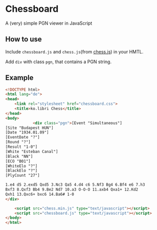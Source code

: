 # Chessboard

A (very) simple PGN viewer in JavaScript

## How to use

Include `chessboard.js` and `chess.js`(from [chess.js](https://github.com/jhlywa/chess.js)) in your HMTL.

Add  `div` with class `pgn`, that contains a PGN string.

## Example

```html
<!DOCTYPE html>
<html lang="de">
<head>
    <link rel="stylesheet" href="chessboard.css">
    <title>ko.libri Chess</title>
</head>
<body>
            <div class="pgn">[Event "Simultaneous"]
[Site "Budapest HUN"]
[Date "1934.01.09"]
[EventDate "?"]
[Round "?"]
[Result "1-0"]
[White "Esteban Canal"]
[Black "NN"]
[ECO "B01"]
[WhiteElo "?"]
[BlackElo "?"]
[PlyCount "27"]

1.e4 d5 2.exd5 Qxd5 3.Nc3 Qa5 4.d4 c6 5.Nf3 Bg4 6.Bf4 e6 7.h3
Bxf3 8.Qxf3 Bb4 9.Be2 Nd7 10.a3 O-O-O 11.axb4 Qxa1+ 12.Kd2
Qxh1 13.Qxc6+ bxc6 14.Ba6# 1-0
</div>

    <script src="chess.min.js" type="text/javascript"></script>
    <script src="chessboard.js" type="text/javascript"></script>
</body>
</html>
```
